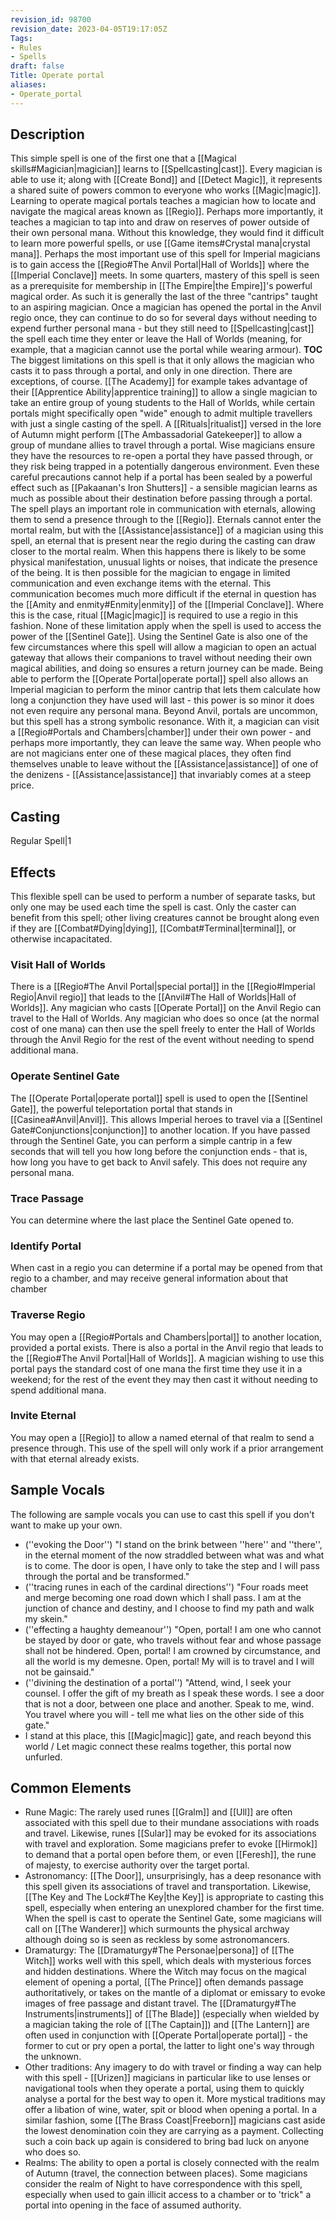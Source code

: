 ```yaml
---
revision_id: 98700
revision_date: 2023-04-05T19:17:05Z
Tags:
- Rules
- Spells
draft: false
Title: Operate portal
aliases:
- Operate_portal
---
```

## Description
This simple spell is one of the first one that a [[Magical skills#Magician|magician]] learns to [[Spellcasting|cast]]. Every magician is able to use it; along with [[Create Bond]] and [[Detect Magic]], it represents a shared suite of powers common to everyone who works [[Magic|magic]]. Learning to operate magical portals teaches a magician how to locate and navigate the magical areas known as [[Regio]]. Perhaps more importantly, it teaches a magician to tap into and draw on reserves of power outside of their own personal mana. Without this knowledge, they would find it difficult to learn more powerful spells, or use [[Game items#Crystal mana|crystal mana]].
Perhaps the most important use of this spell for Imperial magicians is to gain access the [[Regio#The Anvil Portal|Hall of Worlds]] where the [[Imperial Conclave]] meets. In some quarters, mastery of this spell is seen as a prerequisite for membership in [[The Empire|the Empire]]'s powerful magical order. As such it is generally the last of the three "cantrips" taught to an aspiring magician. Once a magician has opened the portal in the Anvil regio once, they can continue to do so for several days without needing to expend further personal mana - but they still need to [[Spellcasting|cast]] the spell each time they enter or leave the Hall of Worlds (meaning, for example, that a magician cannot use the portal while wearing armour).
__TOC__
The biggest limitations on this spell is that it only allows the magician who casts it to pass through a portal, and only in one direction. There are exceptions, of course. [[The Academy]] for example takes advantage of their [[Apprentice Ability|apprentice training]] to allow a single magician to take an entire group of young students to the Hall of Worlds, while certain portals might specifically open "wide" enough to admit multiple travellers with just a single casting of the spell. A [[Rituals|ritualist]] versed in the lore of Autumn might perform [[The Ambassadorial Gatekeeper]] to allow a group of mundane allies to travel through a portal.
Wise magicians ensure they have the resources to re-open a portal they have passed through, or they risk being trapped in a potentially dangerous environment. Even these careful precautions cannot help if a portal has been sealed by a powerful effect such as [[Pakaanan's Iron Shutters]] - a sensible magician learns as much as possible about their destination before passing through a portal.
The spell plays an important role in communication with eternals, allowing them to send a presence through to the [[Regio]]. Eternals cannot enter the mortal realm, but with the [[Assistance|assistance]] of a magician using this spell, an eternal that is present near the regio during the casting can draw closer to the mortal realm. When this happens there is likely to be some physical manifestation, unusual lights or noises, that indicate the presence of the being. It is then possible for the magician to engage in limited communication and even exchange items with the eternal.
This communication becomes much more difficult if the eternal in question has the [[Amity and enmity#Enmity|enmity]] of the [[Imperial Conclave]]. Where this is the case, ritual [[Magic|magic]] is required to use a regio in this fashion.
None of these limitation apply when the spell is used to access the power of the [[Sentinel Gate]].  Using the Sentinel Gate is also one of the few circumstances where this spell will allow a magician to open an actual gateway that allows their companions to travel without needing their own magical abilities, and doing so ensures a return journey can be made. Being able to perform the [[Operate Portal|operate portal]] spell also allows an Imperial magician to perform the minor cantrip that lets them calculate how long a conjunction they have used will last - this power is so minor it does not even require any personal mana.
Beyond Anvil, portals are uncommon, but this spell has a strong symbolic resonance. With it, a magician can visit a [[Regio#Portals and Chambers|chamber]] under their own power - and perhaps more importantly, they can leave the same way. When people who are not magicians enter one of these magical places, they often find themselves unable to leave without the [[Assistance|assistance]] of one of the denizens - [[Assistance|assistance]] that invariably comes at a steep price.
## Casting
Regular Spell|1
## Effects
This flexible spell can be used to perform a number of separate tasks, but only one may be used each time the spell is cast. Only the caster can benefit from this spell; other living creatures cannot be brought along even if they are [[Combat#Dying|dying]], [[Combat#Terminal|terminal]], or otherwise incapacitated.
### Visit Hall of Worlds
There is a [[Regio#The Anvil Portal|special portal]] in the [[Regio#Imperial Regio|Anvil regio]] that leads to the [[Anvil#The Hall of Worlds|Hall of Worlds]]. Any magician who casts [[Operate Portal]] on the Anvil Regio can travel to the Hall of Worlds. Any magician who does so once (at the normal cost of one mana) can then use the spell freely to enter the Hall of Worlds through the Anvil Regio for the rest of the event without needing to spend additional mana.
### Operate Sentinel Gate
The [[Operate Portal|operate portal]] spell is used to open the [[Sentinel Gate]], the powerful teleportation portal that stands in [[Casinea#Anvil|Anvil]]. This allows Imperial heroes to travel via a [[Sentinel Gate#Conjunctions|conjunction]] to another location.
If you have passed through the Sentinel Gate, you can perform a simple cantrip in a few seconds that will tell you how long before the conjunction ends - that is, how long you have to get back to Anvil safely. This does not require any personal mana.
### Trace Passage
You can determine where the last place the Sentinel Gate opened to.
### Identify Portal
When cast in a regio you can determine if a portal may be opened from that regio to a chamber, and may receive general information about that chamber
### Traverse Regio
You may open a [[Regio#Portals and Chambers|portal]] to another location, provided a portal exists. 
There is also a portal in the Anvil regio that leads to the [[Regio#The Anvil Portal|Hall of Worlds]]. A magician wishing to use this portal pays the standard cost of one mana the first time they use it in a weekend; for the rest of the event they may then cast it without needing to spend additional mana. 
### Invite Eternal
You may open a [[Regio]] to allow a named eternal of that realm to send a presence through. This use of the spell will only work if a prior arrangement with that eternal already exists.
## Sample Vocals
The following are sample vocals you can use to cast this spell if you don't want to make up your own.
* (''evoking the Door'') "I stand on the brink between ''here'' and ''there'', in the eternal moment of the now straddled between what was and what is to come. The door is open, I have only to take the step and I will pass through the portal and be transformed."
* (''tracing runes in each of the cardinal directions'') "Four roads meet and merge becoming one road down which I shall pass. I am at the junction of chance and destiny, and I choose to find my path and walk my skein." 
* (''effecting a haughty demeanour'') "Open, portal! I am one who cannot be stayed by door or gate, who travels without fear and whose passage shall not be hindered. Open, portal! I am crowned by circumstance, and all the world is my demesne. Open, portal! My will is to travel and I will not be gainsaid."
* (''divining the destination of a portal'') "Attend, wind, I seek your counsel. I offer the gift of my breath as I speak these words. I see a door that is not a door, between one place and another. Speak to me, wind. You travel where you will - tell me what lies on the other side of this gate."
* I stand at this place, this [[Magic|magic]] gate, and reach beyond this world / Let magic connect these realms together, this portal now unfurled.
## Common Elements
* Rune Magic: The rarely used runes [[Gralm]] and [[Ull]] are often associated with this spell due to their mundane associations with roads and travel. Likewise, runes  [[Sular]] may be evoked for its associations with travel and exploration. Some magicians prefer to evoke [[Hirmok]] to demand that a portal open before them, or even [[Feresh]], the rune of majesty, to exercise authority over the target portal.
* Astronomancy: [[The Door]], unsurprisingly, has a deep resonance with this spell given its associations of travel and transportation. Likewise, [[The Key and The Lock#The Key|the Key]] is appropriate to casting this spell, especially when entering an unexplored chamber for the first time. When the spell is cast to operate the Sentinel Gate, some magicians will call on [[The Wanderer]] which surmounts the physical archway although doing so is seen as reckless by some astronomancers.
* Dramaturgy: The [[Dramaturgy#The Personae|persona]] of [[The Witch]] works well with this spell, which deals with mysterious forces and hidden destinations. Where the Witch may focus on the magical element of opening a portal, [[The Prince]] often demands passage authoritatively, or takes on the mantle of a diplomat or emissary to evoke images of free passage and distant travel. The [[Dramaturgy#The Instruments|instruments]] of [[The Blade]] (especially when wielded by a magician taking the role of [[The Captain]]) and [[The Lantern]] are often used in conjunction with [[Operate Portal|operate portal]] - the former to cut or pry open a portal, the latter to light one's way through the unknown. 
* Other traditions: Any imagery to do with travel or finding a way can help with this spell - [[Urizen]] magicians in particular like to use lenses or navigational tools when they operate a portal, using them to quickly analyse a portal for the best way to open it. More mystical traditions may offer a libation of wine, water, spit or blood when opening a portal. In a similar fashion, some [[The Brass Coast|Freeborn]] magicians cast aside the lowest denomination coin they are carrying as a payment. Collecting such a coin back up again is considered to bring bad luck on anyone who does so.
* Realms: The ability to open a portal is closely connected with the realm of Autumn (travel, the connection between places). Some magicians consider the realm of Night to have correspondence with this spell, especially when used to gain illicit access to a chamber or to 'trick" a portal into opening in the face of assumed authority.